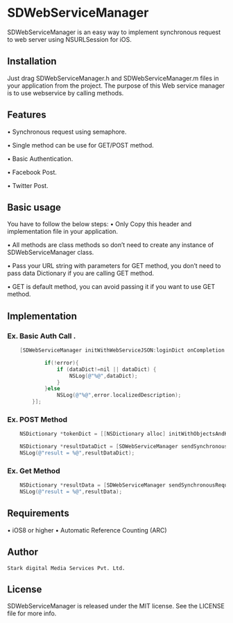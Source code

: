 # SDWebServiceManager
SDWebServiceManager is an easy way to implement synchronous request to web server using NSURLSession for iOS.

## Installation

Just drag SDWebServiceManager.h and SDWebServiceManager.m files in your application from the project.
The purpose of this Web service manager is to use webservice by calling methods.

## Features
•	Synchronous request using semaphore.

•	Single method can be use for GET/POST method.

•	Basic Authentication.

•	Facebook Post.

•	Twitter Post.

## Basic usage
You have to follow the below steps:
•	Only Copy this header and implementation file in your application.

•	All methods are class methods so don’t need to create any instance of SDWebServiceManager class.

•	Pass your URL string with parameters for GET method, you don’t need to pass data Dictionary if you are calling GET method.

•	GET is default method, you can avoid passing it if you want to use GET method.


## Implementation

### Ex.  Basic Auth Call .
```objective-c
    [SDWebServiceManager initWithWebServiceJSON:loginDict onCompletion:^(id dataDict,NSError *error,BOOL success){

            if(!error){
                if (dataDict!=nil || dataDict) {
                    NSLog(@"%@",dataDict);
                }
            }else
                NSLog(@"%@",error.localizedDescription);
        }];
```
### Ex.  POST Method
```objective-c
    NSDictionary *tokenDict = [[NSDictionary alloc] initWithObjectsAndKeys:@"value",@"key",NULL];

    NSDictionary *resultDataDict = [SDWebServiceManager sendSynchronousRequestWithUrl:@"urlstring" Method:@"POST" andData:tokenDict];
    NSLog(@"result = %@",resultDataDict);
```


### Ex. Get Method
```objective-c
    NSDictionary *resultData = [SDWebServiceManager sendSynchronousRequestWithUrl:@"urlstring" Method:nil andData:nil];
    NSLog(@"result = %@",resultData);
```

## Requirements
•	iOS8 or higher
•	Automatic Reference Counting (ARC)

## Author
	Stark digital Media Services Pvt. Ltd.

## License
SDWebServiceManager is released under the MIT license. See the LICENSE file for more info.

